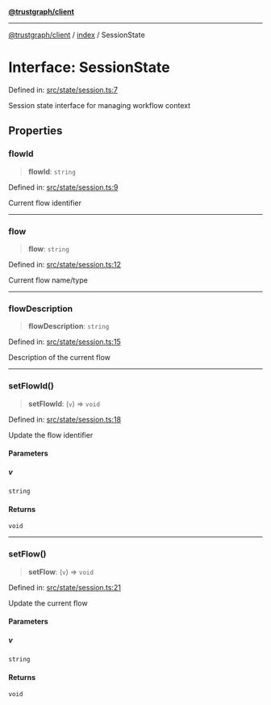 [**@trustgraph/client**](../../README.md)

***

[@trustgraph/client](../../README.md) / [index](../README.md) / SessionState

# Interface: SessionState

Defined in: [src/state/session.ts:7](https://github.com/trustgraph-ai/trustgraph-ts-client/blob/24d0d0886a310c1fecf9e6fc95cd3a24cf32c92e/src/state/session.ts#L7)

Session state interface for managing workflow context

## Properties

### flowId

> **flowId**: `string`

Defined in: [src/state/session.ts:9](https://github.com/trustgraph-ai/trustgraph-ts-client/blob/24d0d0886a310c1fecf9e6fc95cd3a24cf32c92e/src/state/session.ts#L9)

Current flow identifier

***

### flow

> **flow**: `string`

Defined in: [src/state/session.ts:12](https://github.com/trustgraph-ai/trustgraph-ts-client/blob/24d0d0886a310c1fecf9e6fc95cd3a24cf32c92e/src/state/session.ts#L12)

Current flow name/type

***

### flowDescription

> **flowDescription**: `string`

Defined in: [src/state/session.ts:15](https://github.com/trustgraph-ai/trustgraph-ts-client/blob/24d0d0886a310c1fecf9e6fc95cd3a24cf32c92e/src/state/session.ts#L15)

Description of the current flow

***

### setFlowId()

> **setFlowId**: (`v`) => `void`

Defined in: [src/state/session.ts:18](https://github.com/trustgraph-ai/trustgraph-ts-client/blob/24d0d0886a310c1fecf9e6fc95cd3a24cf32c92e/src/state/session.ts#L18)

Update the flow identifier

#### Parameters

##### v

`string`

#### Returns

`void`

***

### setFlow()

> **setFlow**: (`v`) => `void`

Defined in: [src/state/session.ts:21](https://github.com/trustgraph-ai/trustgraph-ts-client/blob/24d0d0886a310c1fecf9e6fc95cd3a24cf32c92e/src/state/session.ts#L21)

Update the current flow

#### Parameters

##### v

`string`

#### Returns

`void`
